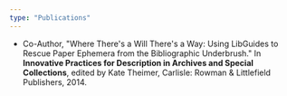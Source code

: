 ```yaml
---
type: "Publications"
---
```

* Co-Author, "Where There's a Will There's a Way: Using LibGuides to Rescue Paper Ephemera from the Bibliographic Underbrush." In __Innovative Practices for Description in Archives and Special Collections__, edited by Kate Theimer, Carlisle: Rowman & Littlefield Publishers, 2014.
